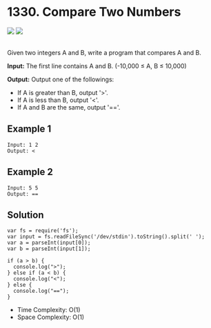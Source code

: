 
# 1330. Compare Two Numbers

<div style={{ display: "flex", flex-direction: "column" }}>
  <img src="https://img.shields.io/badge/Level-Easy-brightgreen" />
  <img src="https://img.shields.io/badge/Math-grey" />
</div>

<br /> Given two integers A and B, write a program that compares A and B.

<strong>Input:</strong> The first line contains A and B. (-10,000 ≤ A, B ≤ 10,000)

<strong>Output:</strong> Output one of the followings:
- If A is greater than B, output '>'.
- If A is less than B, output '<'.
- If A and B are the same, output '=='.

## Example 1

```
Input: 1 2
Output: <
```

## Example 2

```
Input: 5 5
Output: ==
```

## Solution
```
var fs = require('fs');
var input = fs.readFileSync('/dev/stdin').toString().split(' ');
var a = parseInt(input[0]);
var b = parseInt(input[1]);

if (a > b) {
  console.log(">");
} else if (a < b) {
  console.log("<");
} else {
  console.log("==");
}
```

- Time Complexity: O(1)
- Space Complexity: O(1)
